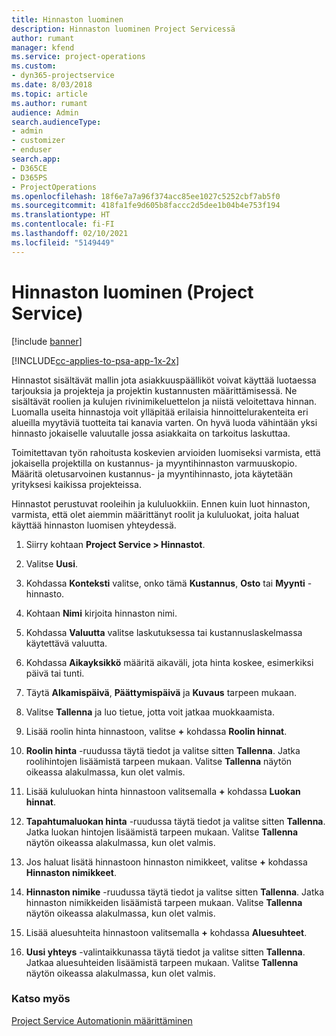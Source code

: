 ```yaml
---
title: Hinnaston luominen
description: Hinnaston luominen Project Servicessä
author: rumant
manager: kfend
ms.service: project-operations
ms.custom:
- dyn365-projectservice
ms.date: 8/03/2018
ms.topic: article
ms.author: rumant
audience: Admin
search.audienceType:
- admin
- customizer
- enduser
search.app:
- D365CE
- D365PS
- ProjectOperations
ms.openlocfilehash: 18f6e7a7a96f374acc85ee1027c5252cbf7ab5f0
ms.sourcegitcommit: 418fa1fe9d605b8faccc2d5dee1b04b4e753f194
ms.translationtype: HT
ms.contentlocale: fi-FI
ms.lasthandoff: 02/10/2021
ms.locfileid: "5149449"
---
```

# <a name="create-a-price-list-project-service"></a>Hinnaston luominen (Project Service)

[!include [banner](../includes/psa-now-project-operations.md)]

[!INCLUDE[cc-applies-to-psa-app-1x-2x](../includes/cc-applies-to-psa-app-1x-2x.md)]

Hinnastot sisältävät mallin jota asiakkuuspäälliköt voivat käyttää luotaessa tarjouksia ja projekteja ja projektin kustannusten määrittämisessä. Ne sisältävät roolien ja kulujen rivinimikeluettelon ja niistä veloitettava hinnan. Luomalla useita hinnastoja voit ylläpitää erilaisia hinnoittelurakenteita eri alueilla myytäviä tuotteita tai kanavia varten. On hyvä luoda vähintään yksi hinnasto jokaiselle valuutalle jossa asiakkaita on tarkoitus laskuttaa.  
  
Toimitettavan työn rahoitusta koskevien arvioiden luomiseksi varmista, että jokaisella projektilla on kustannus- ja myyntihinnaston varmuuskopio. Määritä oletusarvoinen kustannus- ja myyntihinnasto, jota käytetään yrityksesi kaikissa projekteissa.  
  
Hinnastot perustuvat rooleihin ja kululuokkiin. Ennen kuin luot hinnaston, varmista, että olet aiemmin määrittänyt roolit ja kululuokat, joita haluat käyttää hinnaston luomisen yhteydessä.  
  
1.  Siirry kohtaan **Project Service > Hinnastot**.  
  
2.  Valitse **Uusi**.  
  
3.  Kohdassa **Konteksti** valitse, onko tämä **Kustannus**, **Osto** tai **Myynti** -hinnasto.  
  
4.  Kohtaan **Nimi** kirjoita hinnaston nimi.  
  
5.  Kohdassa **Valuutta** valitse laskutuksessa tai kustannuslaskelmassa käytettävä valuutta.  
  
6.  Kohdassa **Aikayksikkö** määritä aikaväli, jota hinta koskee, esimerkiksi päivä tai tunti.  
  
7.  Täytä **Alkamispäivä**, **Päättymispäivä** ja **Kuvaus** tarpeen mukaan.  
  
8.  Valitse **Tallenna** ja luo tietue, jotta voit jatkaa muokkaamista.  
  
9. Lisää roolin hinta hinnastoon, valitse **+** kohdassa **Roolin hinnat**.  
  
10. **Roolin hinta** -ruudussa täytä tiedot ja valitse sitten **Tallenna**. Jatka roolihintojen lisäämistä tarpeen mukaan. Valitse **Tallenna** näytön oikeassa alakulmassa, kun olet valmis.  
  
11. Lisää kululuokan hinta hinnastoon valitsemalla **+** kohdassa **Luokan hinnat**.  
  
12. **Tapahtumaluokan hinta** -ruudussa täytä tiedot ja valitse sitten **Tallenna**. Jatka luokan hintojen lisäämistä tarpeen mukaan. Valitse **Tallenna** näytön oikeassa alakulmassa, kun olet valmis.  
  
13. Jos haluat lisätä hinnastoon hinnaston nimikkeet, valitse **+** kohdassa **Hinnaston nimikkeet**.  
  
14. **Hinnaston nimike** -ruudussa täytä tiedot ja valitse sitten **Tallenna**. Jatka hinnaston nimikkeiden lisäämistä tarpeen mukaan. Valitse **Tallenna** näytön oikeassa alakulmassa, kun olet valmis.  
  
15. Lisää aluesuhteita hinnastoon valitsemalla **+** kohdassa **Aluesuhteet**.  
  
16. **Uusi yhteys** -valintaikkunassa täytä tiedot ja valitse sitten **Tallenna**. Jatkaa aluesuhteiden lisäämistä tarpeen mukaan. Valitse **Tallenna** näytön oikeassa alakulmassa, kun olet valmis.  
  
### <a name="see-also"></a>Katso myös  
 [Project Service Automationin määrittäminen](../psa/configure.md)
